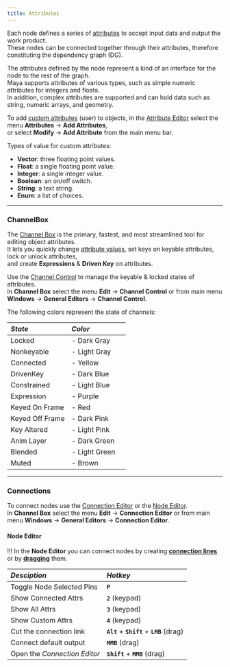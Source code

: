 ```yaml
---
title: Attributes
---
```


Each node defines a series of [attributes](https://help.autodesk.com/view/MAYAUL/2020/ENU/?guid=GUID-D53B9E3D-E6E3-4CC3-A38F-3AA3A09205E5) to accept input data and output the work product.  
These nodes can be connected together through their attributes, therefore constituting the dependency graph (DG).

The attributes defined by the node represent a kind of an interface for the node to the rest of the graph.  
Maya supports attributes of various types, such as simple numeric attributes for integers and floats.  
In addition, complex attributes are supported and can hold data such as string, numeric arrays, and geometry.  

To add [custom attributes](https://help.autodesk.com/view/MAYAUL/2020/ENU/?guid=GUID-EC37B453-05D8-4A60-B6A9-57895363759E) (user) to objects, in the [Attribute Editor](https://help.autodesk.com/view/MAYAUL/2020/ENU/?guid=GUID-67A58D31-4722-4769-B3E6-1A35B5B53BED) select the menu **Attributes** -> **Add Attributes**,  
or select **Modify** -> **Add Attribute** from the main menu bar.  

Types of value for custom attributes:
- **Vector**: three floating point values.
- **Float**: a single floating point value.
- **Integer**: a single integer value.
- **Boolean**: an on/off switch.
- **String**: a text string.
- **Enum**: a list of choices.

___
### ChannelBox

The [Channel Box](https://help.autodesk.com/view/MAYAUL/2020/ENU/?guid=GUID-4C954FB2-8B6A-4BBD-9695-DF432616D0D2) is the primary, fastest, and most streamlined tool for editing object attributes.  
It lets you quickly change [attribute values](https://help.autodesk.com/view/MAYAUL/2020/ENU/?guid=GUID-6F862011-4578-40A0-9902-786CA2A44AE5), set keys on keyable attributes, lock or unlock attributes,  
and create **Expressions** & **Driven Key** on attributes.  

Use the [Channel Control](https://help.autodesk.com/view/MAYAUL/2020/ENU/?guid=GUID-5636D755-8FA3-4E72-83AD-A67956727D55) to manage the keyable & locked states of attributes.  
In **Channel Box** select the menu **Edit** -> **Channel Control** or from main menu **Windows** -> **General Editors** -> **Channel Control**.  

The following colors represent the state of channels:

| *State* | *Color* | | 
|:--------- |:---------- |:---------- |
| Locked | <i class="fa fa-square" style="color:#5C6874;"></i> - Dark Gray | | 
| Nonkeyable | <i class="fa fa-square" style="color:#949494;"></i> - Light Gray | | 
| Connected | <i class="fa fa-square" style="color:#F1F1A5;"></i> - Yellow | | 
| DrivenKey | <i class="fa fa-square" style="color:#5099DA;"></i> - Dark Blue | | 
| Constrained | <i class="fa fa-square" style="color:#A3CBF0;"></i> - Light Blue | | 
| Expression | <i class="fa fa-square" style="color:#CBA5F1;"></i> - Purple | | 
| Keyed On Frame | <i class="fa fa-square" style="color:#CD2729;"></i> - Red | | 
| Keyed Off Frame | <i class="fa fa-square" style="color:#DD727A;"></i> - Dark Pink | | 
| Key Altered | <i class="fa fa-square" style="color:#FEC9C6;"></i> - Light Pink | | 
| Anim Layer | <i class="fa fa-square" style="color:#50B4AD;"></i> - Dark Green | | 
| Blended | <i class="fa fa-square" style="color:#ACF1AC;"></i> - Light Green | | 
| Muted | <i class="fa fa-square" style="color:#BFA182;"></i> - Brown | | 

___
### Connections

To connect nodes use the [Connection Editor](https://help.autodesk.com/view/MAYAUL/2020/ENU/?guid=GUID-2622D368-1DD5-45BA-9560-93626A5751FD) or the [Node Editor](https://help.autodesk.com/view/MAYAUL/2020/ENU/?guid=GUID-23277302-6665-465F-8579-9BC734228F69).  
In **Channel Box** select the menu **Edit** -> **Connection Editor** or from main menu **Windows** -> **General Editors** -> **Connection Editor**.  

#### Node Editor

!!!  In the **Node Editor** you can connect nodes by creating [**connection lines**](https://help.autodesk.com/view/MAYAUL/2020/ENU/?guid=GUID-C6E5588F-40A4-4B1E-9C02-A29DA9A4650F) or by [**dragging**](https://help.autodesk.com/view/MAYAUL/2020/ENU/?guid=GUID-591E9EB3-7B11-456D-92C2-0A6B470079FC) them.  

| *Desciption* | *Hotkey* |
|:---------------- |:------------ |
| Toggle Node Selected Pins | **`P`**  
| Show Connected Attrs | **`2`** (keypad)  
| Show All Attrs | **`3`** (keypad)  
| Show Custom Attrs | **`4`** (keypad)  
| Cut the connection link | **`Alt`** + **`Shift`** + **`LMB`** (drag)  
| Connect default output | **`MMB`** (drag)  
| Open the *Connection Editor* | **`Shift`** + **`MMB`** (drag)  